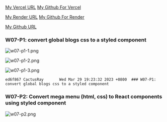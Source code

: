 [My Vercel URL](https://1112-client-2n-card-demo-75.vercel.app)
[My Github For Vercel](https://github.com/CactusRay/1112-client-2n-card-demo-75)

[My Render URL](https://one112-server-card-demo-75.onrender.com)
[My Github For Render](https://github.com/CactusRay/1112-server-card-demo-75)

[My Github URL](https://github.com/CactusRay/1112_wp2_demo_75)

### W07-P1: convert global blogs css to a styled component
 
![w07-p1-1.png](https://eumovzkxoivpebjwcgny.supabase.co/storage/v1/object/public/demo-75/md_img/w07-p1-1.png)

![w07-p1-2.png](https://eumovzkxoivpebjwcgny.supabase.co/storage/v1/object/public/demo-75/md_img/w07-p1-2.png)

![w07-p1-3.png](https://eumovzkxoivpebjwcgny.supabase.co/storage/v1/object/public/demo-75/md_img/w07-p1-3.png)

```
ed6f867 CactusRay       Wed Mar 29 19:23:32 2023 +0800  ### W07-P1: convert global blogs css to a styled component
```

### W07-P2: Convert mega menu (html, css) to React components using styled component
 
![w07-p2.png](https://eumovzkxoivpebjwcgny.supabase.co/storage/v1/object/public/demo-75/md_img/w07-p2.png)

```
```
